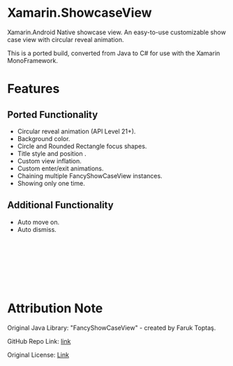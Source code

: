 
# Xamarin.ShowcaseView

Xamarin.Android Native showcase view. An easy-to-use customizable show case view with circular reveal animation.

This is a ported build, converted from Java to C# for use with the Xamarin MonoFramework.

# Features

## Ported Functionality
- Circular reveal animation (API Level 21+).
- Background color.
- Circle and Rounded Rectangle focus shapes.
- Title style and position .
- Custom view inflation.
- Custom enter/exit animations.
- Chaining multiple FancyShowCaseView instances.
- Showing only one time.

## Additional Functionality
- Auto move on.
- Auto dismiss.

<br>
<br>
<br>
<br>
<br>
<br>

# Attribution Note
Original Java Library: "FancyShowCaseView" - created by Faruk Toptaş.

GitHub Repo Link: [link](https://github.com/faruktoptas/FancyShowCaseView)

Original License: [Link](https://github.com/faruktoptas/FancyShowCaseView/blob/master/README.md#license)
